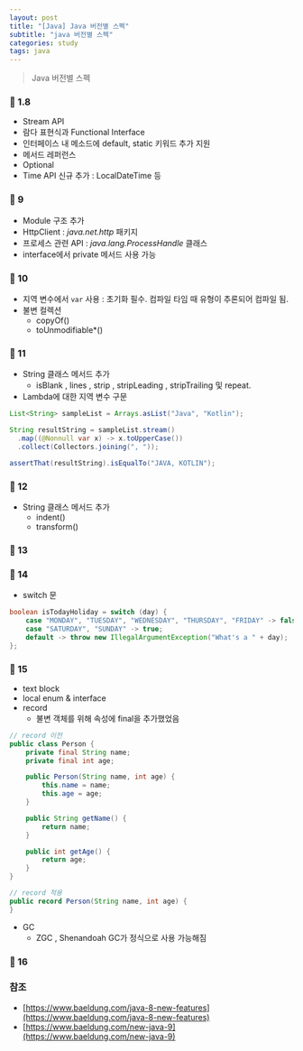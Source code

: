 ```yaml
---
layout: post
title: "[Java] Java 버전별 스펙"
subtitle: "java 버전별 스펙"
categories: study
tags: java
---
```

> Java 버전별 스펙


### 🚀 1.8
- Stream API
- 람다 표현식과 Functional Interface
- 인터페이스 내 메소드에 default, static 키워드 추가 지원
- 메서드 레퍼런스
- Optional
- Time API 신규 추가 : LocalDateTime 등

### 🚀 9
- Module 구조 추가
- HttpClient : *java.net.http* 패키지
- 프로세스 관련 API : *java.lang.ProcessHandle* 클래스 
- interface에서 private 메서드 사용 가능

### 🚀 10
- 지역 변수에서 `var` 사용 : 초기화 필수. 컴파일 타임 때 유형이 추론되어 컴파일 됨.
- 불변 컬렉션
    - copyOf()
    - toUnmodifiable*()
    
### 🚀 11
- String 클래스 메서드 추가
    -  isBlank , lines , strip , stripLeading , stripTrailing 및 repeat.
- Lambda에 대한 지역 변수 구문

```java
List<String> sampleList = Arrays.asList("Java", "Kotlin");

String resultString = sampleList.stream()
  .map((@Nonnull var x) -> x.toUpperCase())
  .collect(Collectors.joining(", "));

assertThat(resultString).isEqualTo("JAVA, KOTLIN");
```

### 🚀 12
- String 클래스 메서드 추가
    - indent()
    - transform()

### 🚀 13

### 🚀 14
- switch 문

```java
boolean isTodayHoliday = switch (day) {
    case "MONDAY", "TUESDAY", "WEDNESDAY", "THURSDAY", "FRIDAY" -> false;
    case "SATURDAY", "SUNDAY" -> true;
    default -> throw new IllegalArgumentException("What's a " + day);
};
```

### 🚀 15
- text block
- local enum & interface
- record
    - 불변 객체를 위해 속성에 final을 추가했었음
    
```java
// record 이전
public class Person {
    private final String name;
    private final int age;

    public Person(String name, int age) {
        this.name = name;
        this.age = age;
    }

    public String getName() {
        return name;
    }

    public int getAge() {
        return age;
    }
}

// record 적용
public record Person(String name, int age) {
}
```

- GC
    - ZGC , Shenandoah GC가 정식으로 사용 가능해짐

### 🚀 16



### 참조
- [https://www.baeldung.com/java-8-new-features](https://www.baeldung.com/java-8-new-features)
- [https://www.baeldung.com/new-java-9](https://www.baeldung.com/new-java-9)